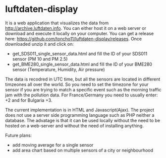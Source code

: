 # luftdaten-display
It is a web application that visualizes the data from http://archive.luftdaten.info. You can either host it on a web server or download and execute it locally on your computer. You can get a release here: https://github.com/toncho11/luftdaten-display/releases. Once downloaded unzip it and click on:

  * get_SDS011_single_sensor_data.html and fill the ID of your SDS011 sensor (PM 10 and PM 2.5)
  * get_BME280_single_sensor_data.html and fill the ID of your BME280 sensor (Temperature, Humidity, Air pressure)

The data is recodred in UTC time, but all the sensors are located in different timzeones all over the world. So you need to set the timezone for your sensor if you are trying to match a specific event such as the morning traffic jam with the pollution data. For France/Germany you need to usually enter: +2 and for Bulgaria +3. 

The current implementation is in HTML and Javascript(Ajax). The project does not use a server side programming language such as PHP neither a database. The advatage is that it can be used locally without the need to be hosted on a web-server and without the need of installing anything.

Future plans:
  * add moving average for a single sensor
  * add area chart based on multiple sensors of a city or neighbourhood 

